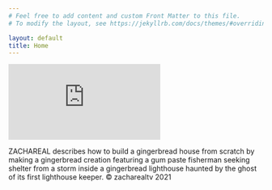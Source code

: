 ```yaml
---
# Feel free to add content and custom Front Matter to this file.
# To modify the layout, see https://jekyllrb.com/docs/themes/#overriding-theme-defaults

layout: default
title: Home
---
```

<div class="video">
    <iframe class="hero-video" src="https://www.youtube-nocookie.com/embed/zf8DkM7Yl7w?origin=https://zachareal.com" title="YouTube video player" frameborder="0" allow="accelerometer; autoplay; clipboard-write; encrypted-media; gyroscope; picture-in-picture" allowfullscreen alt="ZACHAREAL describes how to build a gingerbread house from scratch by making a gingerbread creation featuring a gum paste fisherman seeking shelter from a storm inside a gingerbread lighthouse haunted by the ghost of its first lighthouse keeper. © zacharealtv 2021"></iframe>
</div>
<p class="caption">
    ZACHAREAL describes how to build a gingerbread house from scratch by making a gingerbread creation featuring a gum paste fisherman seeking shelter from a storm inside a gingerbread lighthouse haunted by the ghost of its first lighthouse keeper. © zacharealtv 2021
</p>